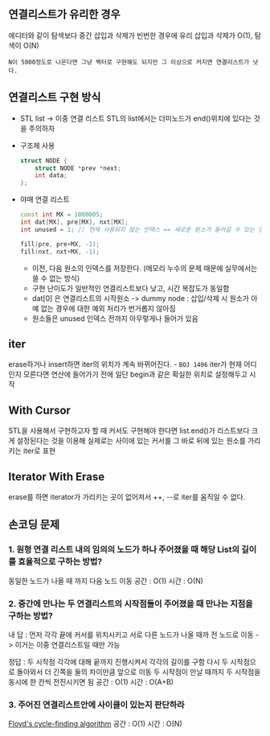 ## 연결리스트가 유리한 경우

에디터와 같이 탐색보다 중간 삽입과 삭제가 빈번한 경우에 유리
삽입과 삭제가 O(1), 탐색이 O(N)

	N이 5000정도로 나온다면 그냥 벡터로 구현해도 되지만 그 이상으로 커지면 연결리스트가 낫다.

## 연결리스트 구현 방식

- STL list -> 이중 연결 리스트
   STL의 list에서는 더미노드가 end()위치에 있다는 것을 주의하자

- 구조체 사용
  
  ```c++
  struct NODE {
	  struct NODE *prev *next;
	  int data;
  };
  ```
  
- 야매 연결 리스트

  ```c++
  const int MX = 1000005;
  int dat[MX], pre[MX], nxt[MX];
  int unused = 1; // 현재 사용되지 않는 인덱스 == 새로운 원소가 들어갈 수 있는 인덱스
  
  fill(pre, pre+MX, -1);
  fill(nxt, nxt+MX, -1);
  ```

  - 이전, 다음 원소의 인덱스를 저장한다. (메모리 누수의 문제 때문에 실무에서는 쓸 수 없는 방식)
  - 구현 난이도가 일반적인 연결리스트보다 낮고, 시간 복잡도가 동일함
  - dat\[0\] 은 연결리스트의 시작원소 -> dummy node : 삽입/삭제 시 원소가 아예 없는 경우에 대한 예외 처리가 번거롭지 않아짐
  - 원소들은 unused 인덱스 전까지 아무렇게나 들어가 있음

## iter
erase하거나 insert하면 iter의 위치가 계속 바뀌어진다. - `BOJ 1406`
iter가 현재 어디인지 모른다면 연산에 들어가기 전에 일단 begin과 같은 확실한 위치로 설정해두고 시작

## With Cursor
STL을 사용해서 구현하고자 할 때 커서도 구현해야 한다면 list.end()가 리스트보다 크게 설정된다는 것을 이용해 
실제로는 사이에 있는 커서를 그 바로 뒤에 있는 원소를 가리키는 iter로 표현

## Iterator With Erase
erase를 하면 iterator가 가리키는 곳이 없어져서 ++, --로 iter를 움직일 수 없다.

## 손코딩 문제

### 1. 원형 연결 리스트 내의 임의의 노드가 하나 주어졌을 때 해당 List의 길이를 효율적으로 구하는 방법?

동일한 노드가 나올 때 까지 다음 노드 이동
공간 : O(1)
시간 : O(N)

### 2. 중간에 만나는 두 연결리스트의 시작점들이 주어졌을 때 만나는 지점을 구하는 방법?

내 답 : 먼저 각각 끝에 커서를 위치시키고 서로 다른 노드가 나올 때까 전 노드로 이동
-> 이거는 이중 연결리스트일 때만 가능

정답 : 
두 시작점 각각에 대해 끝까지 진행시켜서 각각의 길이를 구함
다시 두 시작점으로 돌아와서 더 긴쪽을 둘의 차이만큼 앞으로 이동 
두 시작점이 만날 때까지 두 시작점을 동시에 한 칸씩 전진시키면 됨
공간 : O(1)
시간 : O(A+B)

### 3. 주어진 연결리스트안에 사이클이 있는지 판단하라

[Floyd's cycle-finding algorithm](Floyd_Cycle-finding.md)
공간 : O(1)
시간 : O(N)
